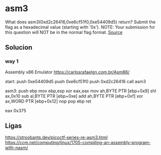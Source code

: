 # asm3
What does asm3(0xd2c26416,0xe6cf51f0,0xe54409d5) return? Submit the flag as a hexadecimal value (starting with '0x'). NOTE: Your submission for this question will NOT be in the normal flag format. [Source](https://jupiter.challenges.picoctf.org/static/df999527eaecf46f259c4337a820856c/test.S)

## Solucion

### way 1
Assembly x86 Emulator
https://carlosrafaelgn.com.br/Asm86/

start:
    push 0xe54409d5
    push 0xe6cf51f0
    push 0xd2c26416
    call asm3

asm3:
	push   ebp
	mov    ebp,esp
	xor    eax,eax
	mov    ah,BYTE PTR [ebp+0x9]
	shl    ax,0x10
	sub    al,BYTE PTR [ebp+0xe]
	add    ah,BYTE PTR [ebp+0xf]
	xor    ax,WORD PTR [ebp+0x12]
	nop
	pop    ebp
	ret  

eax 
0x375


## Ligas

https://stroobants.dev/picoctf-series-re-asm3.html
https://ccm.net/computing/linux/1705-compiling-an-assembly-program-with-nasm/